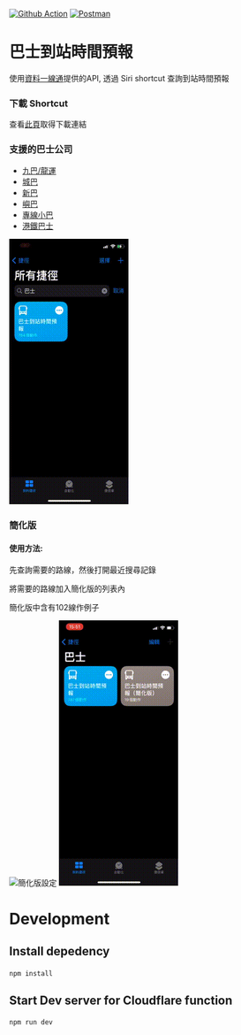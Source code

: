[![Github Action](https://github.com/kennyfong19931/siri-shortcut-hk-bus-eta/workflows/Update%20Data/badge.svg)](https://github.com/kennyfong19931/siri-shortcut-hk-bus-eta/actions)
[![Postman](https://img.shields.io/badge/Postman-API%20doc-FF6C37?logo=postman&logoColor=white)](https://www.postman.com/crimson-spaceship-895558/workspace/siri-shortcut-hk-bus-eta/documentation/20883356-482dee34-62b2-48c3-b84d-31039fc26c44)

# 巴士到站時間預報

使用[資料一線通](https://data.gov.hk/)提供的API, 透過 Siri shortcut 查詢到站時間預報

### 下載 Shortcut
查看[此頁](/update.md)取得下載連結

### 支援的巴士公司
- [九巴/龍運](https://data.gov.hk/tc-data/dataset/hk-td-tis_21-etakmb)
- [城巴](https://data.gov.hk/tc-data/dataset/ctb-eta-transport-realtime-eta)
- [新巴](https://data.gov.hk/tc-data/dataset/nwfb-eta-transport-realtime-eta)
- [嶼巴](https://data.gov.hk/tc-data/dataset/nlb-bus-nlb-bus-service)
- [專線小巴](https://data.gov.hk/tc-data/dataset/hk-td-sm_7-real-time-arrival-data-of-gmb)
- [港鐵巴士](https://data.gov.hk/tc-data/dataset/mtr-mtr_bus-mtr-bus-eta-data)

![群組查詢功能](/image/group_query.gif)

### 簡化版

#### 使用方法:
先查詢需要的路線，然後打開最近搜尋記錄

將需要的路線加入簡化版的列表內

簡化版中含有102線作例子

![簡化版設定](/image/simplify_setup.gif)
![喂 Siri 執行簡化版](/image/simplify_demo_hey_siri.gif)

# Development
## Install depedency
`npm install`

## Start Dev server for Cloudflare function
`npm run dev`
